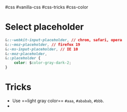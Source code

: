 #css #vanilla-css #css-tricks #css-color 

# Select placeholder
```css
&::-webkit-input-placeholder, // chrom, safari, opera
&::-moz-placeholder, // firefox 19
&:-ms-input-placeholder, // IE 10
&:-moz-placeholder,
&::placeholder {
	color: $color-gray-dark-2;
}
```
# Tricks
- Use ==light gray color== `#aaa`, `#ababab`, `#bbb`.
- 